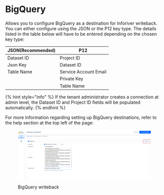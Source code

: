 # BigQuery

Allows you to configure BigQuery as a destination for Inforiver writeback. You can either configure using the JSON or the P12 key type. The details listed in the table below will have to be entered depending on the chosen key type:

| JSON(Recommended) | P12                   |
| ----------------- | --------------------- |
| Dataset ID        | Project ID            |
| Json Key          | Dataset ID            |
| Table Name        | Service Account Email |
|                   | Private Key           |
|                   | Table Name            |

{% hint style="info" %}
If the tenant administrator creates a connection at admin level, the Dataset ID and Project ID fields will be populated automatically.
{% endhint %}

&#x20;For more information regarding setting up BigQuery destinations, refer to the help section at the top left of the page:

<figure><img src="../../../.gitbook/assets/image (12) (1) (1).png" alt=""><figcaption><p>BigQuery writeback</p></figcaption></figure>

